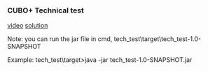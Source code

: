### CUBO+ Technical test
[video](https://drive.google.com/file/d/1EvuJv8Z-VvisA2yyszUPUu-jKTAxg9Cx/view)
[solution](cuboplus_tech_test)

Note: you can run the jar file in cmd, tech_test\target\tech_test-1.0-SNAPSHOT

Example: tech_test\target>java -jar tech_test-1.0-SNAPSHOT.jar
